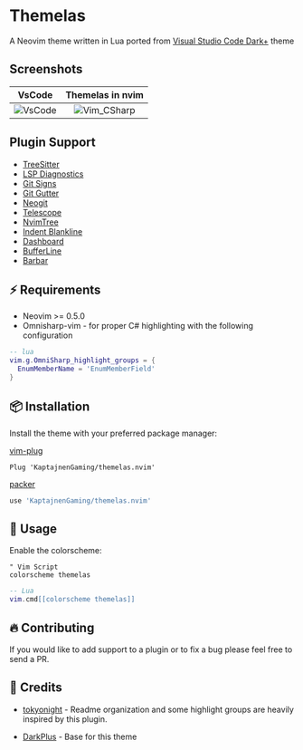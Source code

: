 # Themelas

A Neovim theme written in Lua ported from [Visual Studio Code Dark+](https://github.com/microsoft/vscode/blob/main/extensions/theme-defaults/themes/dark_plus.json) theme

## Screenshots

|                                                     VsCode                                                      |                                                  Themelas in nvim                                                   |
| :-------------------------------------------------------------------------------------------------------------: | :-----------------------------------------------------------------------------------------------------------------: |
| ![VsCode](https://user-images.githubusercontent.com/7432853/201310328-9b699a24-b2fe-4451-a5e1-1dc19fe42ee8.png) | ![Vim_CSharp](https://user-images.githubusercontent.com/7432853/201432057-43ddef18-b550-4800-94ee-ad5b1a9e7b79.png) |

## Plugin Support

- [TreeSitter](https://github.com/nvim-treesitter/nvim-treesitter)
- [LSP Diagnostics](https://neovim.io/doc/user/lsp.html)
- [Git Signs](https://github.com/lewis6991/gitsigns.nvim)
- [Git Gutter](https://github.com/airblade/vim-gitgutter)
- [Neogit](https://github.com/TimUntersberger/neogit)
- [Telescope](https://github.com/nvim-telescope/telescope.nvim)
- [NvimTree](https://github.com/kyazdani42/nvim-tree.lua)
- [Indent Blankline](https://github.com/lukas-reineke/indent-blankline.nvim)
- [Dashboard](https://github.com/glepnir/dashboard-nvim)
- [BufferLine](https://github.com/akinsho/nvim-bufferline.lua)
- [Barbar](https://github.com/romgrk/barbar.nvim)

## ⚡️ Requirements

- Neovim >= 0.5.0
- Omnisharp-vim - for proper C# highlighting with the following configuration

```lua
-- lua
vim.g.OmniSharp_highlight_groups = {
  EnumMemberName = 'EnumMemberField'
}
```

## 📦 Installation

Install the theme with your preferred package manager:

[vim-plug](https://github.com/junegunn/vim-plug)

```vim
Plug 'KaptajnenGaming/themelas.nvim'
```

[packer](https://github.com/wbthomason/packer.nvim)

```lua
use 'KaptajnenGaming/themelas.nvim'
```

## 🚀 Usage

Enable the colorscheme:

```vim
" Vim Script
colorscheme themelas
```

```lua
-- Lua
vim.cmd[[colorscheme themelas]]
```

## 🔥 Contributing

If you would like to add support to a plugin or to fix a bug please feel free to send a PR.

## 💐 Credits

- [tokyonight](https://github.com/folke/tokyonight.nvim) - Readme organization and some highlight groups are heavily inspired by this plugin.

- [DarkPlus](https://github.com/martinsione/darkplus.nvim) - Base for this theme
